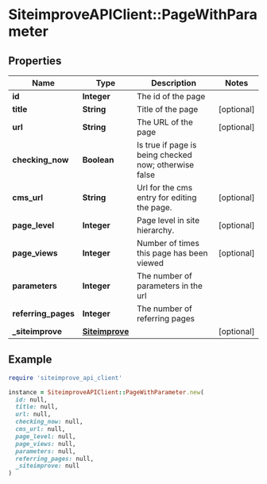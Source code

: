 # SiteimproveAPIClient::PageWithParameter

## Properties

| Name | Type | Description | Notes |
| ---- | ---- | ----------- | ----- |
| **id** | **Integer** | The id of the page |  |
| **title** | **String** | Title of the page | [optional] |
| **url** | **String** | The URL of the page | [optional] |
| **checking_now** | **Boolean** | Is true if page is being checked now; otherwise false |  |
| **cms_url** | **String** | Url for the cms entry for editing the page. | [optional] |
| **page_level** | **Integer** | Page level in site hierarchy. | [optional] |
| **page_views** | **Integer** | Number of times this page has been viewed | [optional] |
| **parameters** | **Integer** | The number of parameters in the url |  |
| **referring_pages** | **Integer** | The number of referring pages |  |
| **_siteimprove** | [**Siteimprove**](Siteimprove.md) |  | [optional] |

## Example

```ruby
require 'siteimprove_api_client'

instance = SiteimproveAPIClient::PageWithParameter.new(
  id: null,
  title: null,
  url: null,
  checking_now: null,
  cms_url: null,
  page_level: null,
  page_views: null,
  parameters: null,
  referring_pages: null,
  _siteimprove: null
)
```

